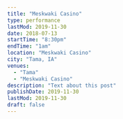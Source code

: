 ```yaml
---
title: "Meskwaki Casino"
type: performance
lastMod: 2019-11-30
date: 2018-07-13
startTime: "8:30pm"
endTime: "1am"
location: "Meskwaki Casino"
city: "Tama, IA"
venues:
  - "Tama"
  - "Meskwaki Casino"
description: "Text about this post"
publishDate: 2019-11-30
lastMod: 2019-11-30
draft: false
---
```

